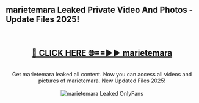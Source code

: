 <h2>marietemara Leaked Private Video And Photos - Update Files 2025!</h2>
<br>
<div align="center">
<h2><a href="https://top-ai-tools.click/QrbHav" rel="nofollow">🔴 CLICK HERE 🌐==►► marietemara</a></h2>
<br>
Get marietemara leaked all content. Now you can access all videos and pictures of marietemara. New Updated Files 2025!
<br>
<br>
<a href="https://top-ai-tools.click/QrbHav" rel="nofollow" data-target="animated-image.originalLink"><img src="https://i.ibb.co.com/WyWwxjT/player-gif2.gif" alt="marietemara Leaked  OnlyFans" style="max-width: 100%; display: inline-block;" data-target="animated-image.originalImage"></a>
</div>
<br>